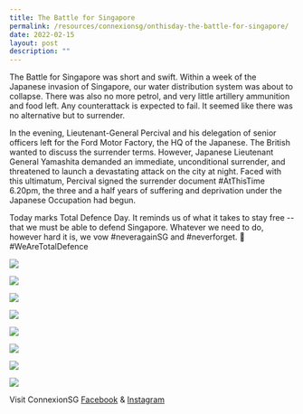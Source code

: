 ```yaml
---
title: The Battle for Singapore 
permalink: /resources/connexionsg/onthisday-the-battle-for-singapore/
date: 2022-02-15
layout: post
description: ""
---
```

The Battle for Singapore was short and swift. Within a week of the Japanese invasion of Singapore, our water distribution system was about to collapse. There was also no more petrol, and very little artillery ammunition and food left. Any counterattack is expected to fail. It seemed like there was no alternative but to surrender.

In the evening, Lieutenant-General Percival and his delegation of senior officers left for the Ford Motor Factory, the HQ of the Japanese. The British wanted to discuss the surrender terms. However, Japanese Lieutenant General Yamashita demanded an immediate, unconditional surrender, and threatened to launch a devastating attack on the city at night. Faced with this ultimatum, Percival signed the surrender document #AtThisTime 6.20pm, the three and a half years of suffering and deprivation under the Japanese Occupation had begun.

Today marks Total Defence Day. It reminds us of what it takes to stay free -- that we must be able to defend Singapore. Whatever we need to do, however hard it is, we vow #neveragainSG and #neverforget. 💪 #WeAreTotalDefence

![](/images/atthistime-8feb.png)

![](/images/atthistime-9feb.png)

![](/images/atthistime-10feb.png)

![](/images/atthistime-11feb.png)

![](/images/atthistime-12feb.png)

![](/images/atthistime-13feb.png)

![](/images/atthistime-14feb.png)

![](/images/atthistime-15feb.png)

Visit ConnexionSG [Facebook](https://www.facebook.com/ConnexionSG) & [Instagram](https://www.instagram.com/connexionsg/)